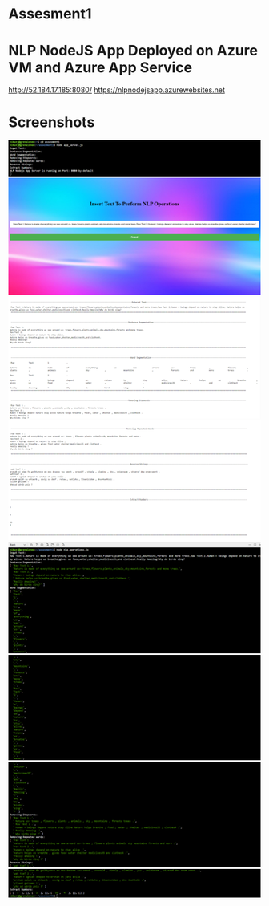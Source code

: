 # Assesment1

# NLP NodeJS App Deployed on Azure VM and Azure App Service
http://52.184.17.185:8080/
https://nlpnodejsapp.azurewebsites.net

# Screenshots 
<p float="center">
<img src="https://github.com/Nikunjbansal99/NodeJS_Assesment1/blob/main/img/5.png"/>
<img src="https://github.com/Nikunjbansal99/NodeJS_Assesment1/blob/main/img/6.png"/>
<img src="https://github.com/Nikunjbansal99/NodeJS_Assesment1/blob/main/img/7.png"/>
<img src="https://github.com/Nikunjbansal99/NodeJS_Assesment1/blob/main/img/8.png"/>
<img src="https://github.com/Nikunjbansal99/NodeJS_Assesment1/blob/main/img/1.png"/>
<img src="https://github.com/Nikunjbansal99/NodeJS_Assesment1/blob/main/img/2.png"/>
<img src="https://github.com/Nikunjbansal99/NodeJS_Assesment1/blob/main/img/3.png"/>
<img src="https://github.com/Nikunjbansal99/NodeJS_Assesment1/blob/main/img/4.png"/>
</p>
